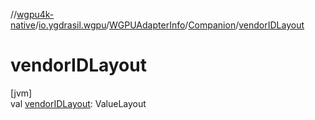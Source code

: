 //[wgpu4k-native](../../../../index.md)/[io.ygdrasil.wgpu](../../index.md)/[WGPUAdapterInfo](../index.md)/[Companion](index.md)/[vendorIDLayout](vendor-i-d-layout.md)

# vendorIDLayout

[jvm]\
val [vendorIDLayout](vendor-i-d-layout.md): ValueLayout